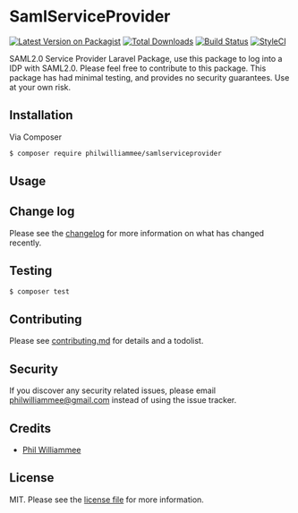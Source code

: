 # SamlServiceProvider

[![Latest Version on Packagist][ico-version]][link-packagist]
[![Total Downloads][ico-downloads]][link-downloads]
[![Build Status][ico-travis]][link-travis]
[![StyleCI][ico-styleci]][link-styleci]

SAML2.0 Service Provider Laravel Package, use this package to log into a IDP with SAML2.0. Please feel free to contribute to this package. This package has had minimal testing, and provides no security guarantees. Use at your own risk.

## Installation

Via Composer

``` bash
$ composer require philwilliammee/samlserviceprovider
```

## Usage

## Change log

Please see the [changelog](changelog.md) for more information on what has changed recently.

## Testing

``` bash
$ composer test
```

## Contributing

Please see [contributing.md](contributing.md) for details and a todolist.

## Security

If you discover any security related issues, please email philwilliammee@gmail.com instead of using the issue tracker.

## Credits

- [Phil Williammee][link-author]

## License

MIT. Please see the [license file](license.md) for more information.

[ico-version]: https://img.shields.io/packagist/v/philwilliammee/samlserviceprovider.svg?style=flat-square
[ico-downloads]: https://img.shields.io/packagist/dt/philwilliammee/samlserviceprovider.svg?style=flat-square
[ico-travis]: https://img.shields.io/travis/philwilliammee/samlserviceprovider/master.svg?style=flat-square
[ico-styleci]: https://styleci.io/repos/12345678/shield

[link-packagist]: https://packagist.org/packages/philwilliammee/samlserviceprovider
[link-downloads]: https://packagist.org/packages/philwilliammee/samlserviceprovider
[link-travis]: https://travis-ci.org/philwilliammee/samlserviceprovider
[link-styleci]: https://styleci.io/repos/12345678
[link-author]: https://github.com/philwilliammee
[link-contributors]: ../../contributors

